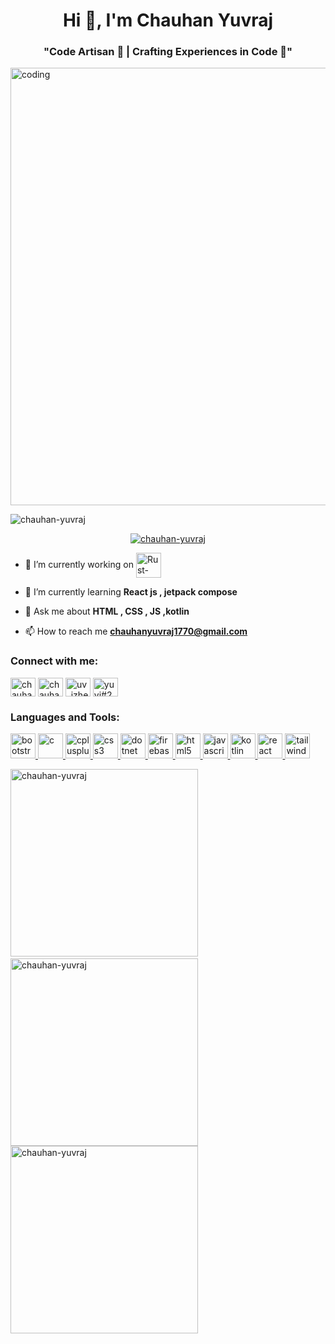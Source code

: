 <h1 align="center">Hi 👋, I'm Chauhan Yuvraj</h1>
<h3 align="center">"Code Artisan 🎨 | Crafting Experiences in Code 🚀"</h3>
<img align="center" width=700 alt="coding" src="https://www.lambdatest.com/resources/images/news24.gif">

<p align="left"> <img src="https://komarev.com/ghpvc/?username=chauhan-yuvraj&label=Profile%20views&color=0e75b6&style=flat" alt="chauhan-yuvraj" /> </p>

<p align="center"> <a href="https://github.com/ryo-ma/github-profile-trophy"><img src="https://github-profile-trophy.vercel.app/?username=chauhan-yuvraj" alt="chauhan-yuvraj" /></a> </p>

- 🔭 I’m currently working on <a href="https://chauhan-yuvraj.github.io/cars/"> <img align="center" src="https://seeklogo.com/images/P/Pixar_Cars_-_Rusteze-logo-CD235902CE-seeklogo.com.png" alt="Rust-eze" width="40"/> </a>

- 🌱 I’m currently learning **React js , jetpack compose**

- 💬 Ask me about **HTML , CSS , JS ,kotlin**

- 📫 How to reach me **chauhanyuvraj1770@gmail.com**

<h3 align="left">Connect with me:</h3>
<p align="left">
<a href="https://linkedin.com/in/chauhan yuvraj" target="blank"><img align="center" src="https://upload.wikimedia.org/wikipedia/commons/c/ca/LinkedIn_logo_initials.png" alt="chauhan yuvraj" height="30" width="40" /></a>
<a href="https://stackoverflow.com/users/chauhan yuvraj" target="blank"><img align="center" src="https://upload.wikimedia.org/wikipedia/commons/e/ef/Stack_Overflow_icon.svg" alt="chauhan yuvraj" height="30" width="40" /></a>
<a href="https://instagram.com/uv_izhere" target="blank"><img align="center" src="https://upload.wikimedia.org/wikipedia/commons/a/a5/Instagram_icon.png" alt="uv_izhere" height="30" width="40" /></a>
<a href="https://discord.gg/yuvi#2270" target="blank"><img align="center" src="https://www.svgrepo.com/show/353655/discord-icon.svg" alt="yuvi#2270" height="30" width="40" /></a>
</p>

<h3 align="left">Languages and Tools:</h3>
<p align="left"> <a href="https://getbootstrap.com" target="_blank" rel="noreferrer"> <img src="https://uxwing.com/wp-content/themes/uxwing/download/brands-and-social-media/bootstrap-5-logo-icon.png" alt="bootstrap" width="40" height="40"/> </a> <a href="https://www.cprogramming.com/" target="_blank" rel="noreferrer"> <img src="https://upload.wikimedia.org/wikipedia/commons/1/18/C_Programming_Language.svg" alt="c" width="40" height="40"/> </a> <a href="https://www.w3schools.com/cpp/" target="_blank" rel="noreferrer"> <img src="https://upload.wikimedia.org/wikipedia/commons/1/18/ISO_C%2B%2B_Logo.svg" alt="cplusplus" width="40" height="40"/> </a> <a href="https://www.w3schools.com/css/" target="_blank" rel="noreferrer"> <img src="https://upload.wikimedia.org/wikipedia/commons/6/62/CSS3_logo.svg" alt="css3" width="40" height="40"/> </a> <a href="https://dotnet.microsoft.com/" target="_blank" rel="noreferrer"> <img src="https://upload.wikimedia.org/wikipedia/commons/7/7d/Microsoft_.NET_logo.svg" alt="dotnet" width="40" height="40"/> </a> <a href="https://firebase.google.com/" target="_blank" rel="noreferrer"> <img src="https://www.vectorlogo.zone/logos/firebase/firebase-icon.svg" alt="firebase" width="40" height="40"/> </a> <a href="https://www.w3.org/html/" target="_blank" rel="noreferrer"> <img src="https://upload.wikimedia.org/wikipedia/commons/6/61/HTML5_logo_and_wordmark.svg" alt="html5" width="40" height="40"/> </a> <a href="https://developer.mozilla.org/en-US/docs/Web/JavaScript" target="_blank" rel="noreferrer"> <img src="https://upload.wikimedia.org/wikipedia/commons/9/99/Unofficial_JavaScript_logo_2.svg" alt="javascript" width="40" height="40"/> </a> <a href="https://kotlinlang.org" target="_blank" rel="noreferrer"> <img src="https://www.vectorlogo.zone/logos/kotlinlang/kotlinlang-icon.svg" alt="kotlin" width="40" height="40"/> </a> <a href="https://reactjs.org/" target="_blank" rel="noreferrer"> <img src="https://upload.wikimedia.org/wikipedia/commons/a/a7/React-icon.svg" alt="react" width="40" height="40"/> </a> <a href="https://tailwindcss.com/" target="_blank" rel="noreferrer"> <img src="https://upload.wikimedia.org/wikipedia/commons/d/d5/Tailwind_CSS_Logo.svg" alt="tailwind" width="40" height="40"/> </a> </p>

<p><img  src="https://github-readme-stats.vercel.app/api/top-langs?username=chauhan-yuvraj&show_icons=true&locale=en&layout=compact" alt="chauhan-yuvraj" width="300" />
  &nbsp;<img  src="https://github-readme-stats.vercel.app/api?username=chauhan-yuvraj&show_icons=true&locale=en" alt="chauhan-yuvraj" width="300"/>
<img  src="https://github-readme-streak-stats.herokuapp.com/?user=chauhan-yuvraj&" alt="chauhan-yuvraj" width="300"  /></p>
